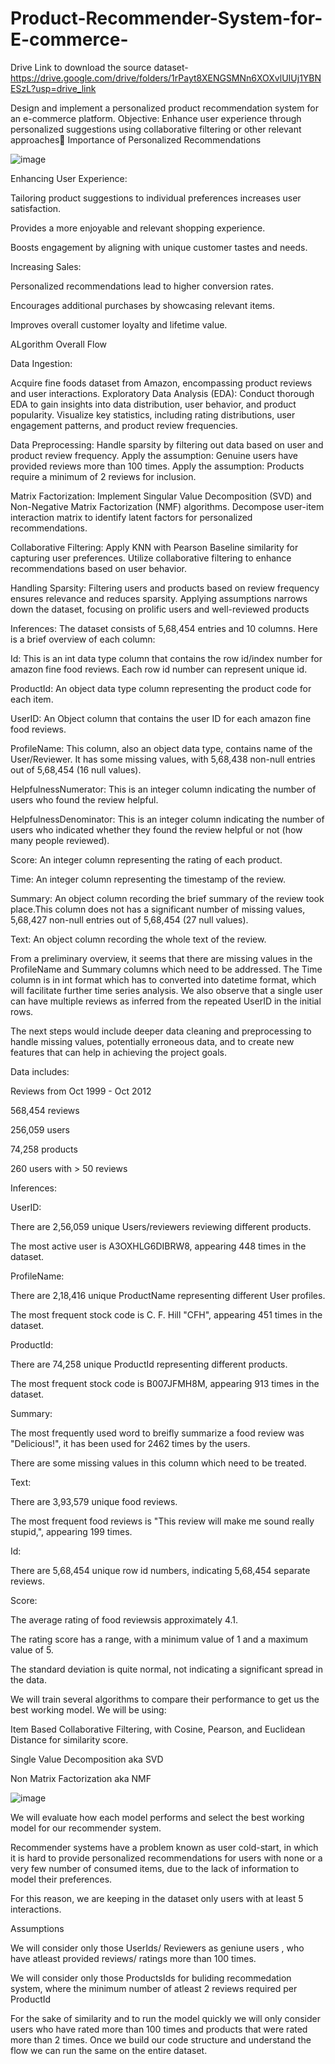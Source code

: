 # Product-Recommender-System-for-E-commerce- 

Drive Link to download the source dataset- https://drive.google.com/drive/folders/1rPayt8XENGSMNn6XOXvlUIUj1YBNESzL?usp=drive_link

Design and implement a personalized product recommendation system for an e-commerce platform.
Objective: Enhance user experience through personalized suggestions using collaborative filtering or other relevant approaches
Importance of Personalized Recommendations

![image](https://github.com/VargheseTito/Product-Recommender-System-for-E-commerce-/assets/110298267/537e392a-5eba-445b-9b8f-c0ec9c5a22ab)


Enhancing User Experience:

Tailoring product suggestions to individual preferences increases user satisfaction.  

Provides a more enjoyable and relevant shopping experience.

Boosts engagement by aligning with unique customer tastes and needs.

Increasing Sales:

Personalized recommendations lead to higher conversion rates.

Encourages additional purchases by showcasing relevant items.

Improves overall customer loyalty and lifetime value.

ALgorithm Overall Flow

Data Ingestion:

Acquire fine foods dataset from Amazon, encompassing product reviews and user interactions.
Exploratory Data Analysis (EDA):
Conduct thorough EDA to gain insights into data distribution, user behavior, and product popularity.
Visualize key statistics, including rating distributions, user engagement patterns, and product review frequencies.

Data Preprocessing:
Handle sparsity by filtering out data based on user and product review frequency.
Apply the assumption: Genuine users have provided reviews more than 100 times.
Apply the assumption: Products require a minimum of 2 reviews for inclusion.

Matrix Factorization:
Implement Singular Value Decomposition (SVD) and Non-Negative Matrix Factorization (NMF) algorithms.
Decompose user-item interaction matrix to identify latent factors for personalized recommendations.

Collaborative Filtering:
Apply KNN with Pearson Baseline similarity for capturing user preferences.
Utilize collaborative filtering to enhance recommendations based on user behavior.

Handling Sparsity:
Filtering users and products based on review frequency ensures relevance and reduces sparsity.
Applying assumptions narrows down the dataset, focusing on prolific users and well-reviewed products


Inferences:
The dataset consists of 5,68,454 entries and 10 columns. Here is a brief overview of each column:

Id: This is an int data type column that contains the row id/index number for amazon fine food reviews. Each row id number can represent unique id.

ProductId: An object data type column representing the product code for each item.

UserID: An Object column that contains the user ID for each amazon fine food reviews.

ProfileName: This column, also an object data type, contains name of the User/Reviewer. It has some missing values, with 5,68,438 non-null entries out of 5,68,454 (16 null values).

HelpfulnessNumerator: This is an integer column indicating the number of users who found the review helpful.

HelpfulnessDenominator: This is an integer column indicating the number of users who indicated whether they found the review helpful or not (how many people reviewed).

Score: An integer column representing the rating of each product.

Time: An integer column representing the timestamp of the review.

Summary: An object column recording the brief summary of the review took place.This column does not has a significant number of missing values, 5,68,427 non-null entries out of 5,68,454 (27 null values).

Text: An object column recording the whole text of the review.

From a preliminary overview, it seems that there are missing values in the ProfileName and Summary columns which need to be addressed. The Time column is in int format which has to converted into datetime format, which will facilitate further time series analysis. We also observe that a single user can have multiple reviews as inferred from the repeated UserID in the initial rows.

The next steps would include deeper data cleaning and preprocessing to handle missing values, potentially erroneous data, and to create new features that can help in achieving the project goals.

Data includes:

Reviews from Oct 1999 - Oct 2012

568,454 reviews

256,059 users

74,258 products

260 users with > 50 reviews

Inferences:

UserID:

There are 2,56,059 unique Users/reviewers reviewing different products.

The most active user is A3OXHLG6DIBRW8, appearing 448 times in the dataset.

ProfileName:

There are 2,18,416 unique ProductName representing different User profiles.

The most frequent stock code is C. F. Hill "CFH", appearing 451 times in the dataset.

ProductId:

There are 74,258 unique ProductId representing different products.

The most frequent stock code is B007JFMH8M, appearing 913 times in the dataset.

Summary:

The most frequently used word to breifly summarize a food review was "Delicious!", it has been used for 2462 times by the users.

There are some missing values in this column which need to be treated.

Text:

There are 3,93,579 unique food reviews.

The most frequent food reviews is "This review will make me sound really stupid,", appearing 199 times.

Id:

There are 5,68,454 unique row id numbers, indicating 5,68,454 separate reviews.

Score:

The average rating of food reviewsis approximately 4.1.

The rating score has a range, with a minimum value of 1 and a maximum value of 5.

The standard deviation is quite normal, not indicating a significant spread in the data.

We will train several algorithms to compare their performance to get us the best working model. We will be using:

Item Based Collaborative Filtering, with Cosine, Pearson, and Euclidean Distance for similarity score.

Single Value Decomposition aka SVD

Non Matrix Factorization aka NMF


![image](https://github.com/VargheseTito/Product-Recommender-System-for-E-commerce-/assets/110298267/04619b8d-0bcf-4e1b-84c5-37a65d1569bf)


We will evaluate how each model performs and select the best working model for our recommender system.

Recommender systems have a problem known as user cold-start, in which it is hard to provide personalized recommendations for users with none or a very few number of consumed items, due to the lack of information to model their preferences.

For this reason, we are keeping in the dataset only users with at least 5 interactions.

Assumptions

We will consider only those UserIds/ Reviewers as geniune users , who have atleast provided reviews/ ratings more than 100 times.

We will consider only those ProductsIds for buliding recommedation system, where the minimum number of atleast 2 reviews required per ProductId

For the sake of similarity and to run the model quickly we will only consider users who have rated more than 100 times and products that were rated more than 2 times. Once we build our code structure and understand the flow we can run the same on the entire dataset.
